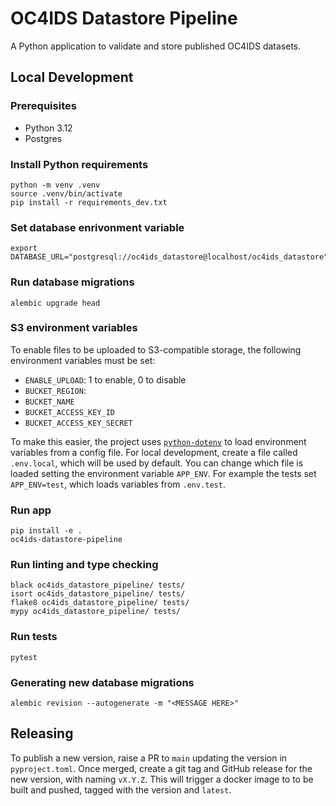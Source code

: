 # OC4IDS Datastore Pipeline

A Python application to validate and store published OC4IDS datasets.

## Local Development

### Prerequisites

- Python 3.12
- Postgres

### Install Python requirements

```
python -m venv .venv
source .venv/bin/activate
pip install -r requirements_dev.txt
```

### Set database enrivonment variable

```
export DATABASE_URL="postgresql://oc4ids_datastore@localhost/oc4ids_datastore"
```

### Run database migrations

```
alembic upgrade head
```

### S3 environment variables

To enable files to be uploaded to S3-compatible storage, the following environment variables must be set:

- `ENABLE_UPLOAD`: 1 to enable, 0 to disable
- `BUCKET_REGION`:
- `BUCKET_NAME`
- `BUCKET_ACCESS_KEY_ID`
- `BUCKET_ACCESS_KEY_SECRET`

To make this easier, the project uses [`python-dotenv`](https://github.com/theskumar/python-dotenv) to load environment variables from a config file.
For local development, create a file called `.env.local`, which will be used by default.
You can change which file is loaded setting the environment variable `APP_ENV`.
For example the tests set `APP_ENV=test`, which loads variables from `.env.test`.

### Run app

```
pip install -e .
oc4ids-datastore-pipeline
```

### Run linting and type checking

```
black oc4ids_datastore_pipeline/ tests/
isort oc4ids_datastore_pipeline/ tests/
flake8 oc4ids_datastore_pipeline/ tests/
mypy oc4ids_datastore_pipeline/ tests/
```

### Run tests

```
pytest
```

### Generating new database migrations

```
alembic revision --autogenerate -m "<MESSAGE HERE>"
```

## Releasing

To publish a new version, raise a PR to `main` updating the version in `pyproject.toml`. Once merged, create a git tag and GitHub release for the new version, with naming `vX.Y.Z`. This will trigger a docker image to to be built and pushed, tagged with the version and `latest`.
